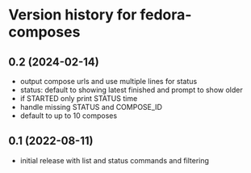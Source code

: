 # Version history for fedora-composes

## 0.2 (2024-02-14)
- output compose urls and use multiple lines for status
- status: default to showing latest finished and prompt to show older
- if STARTED only print STATUS time
- handle missing STATUS and COMPOSE_ID
- default to up to 10 composes

## 0.1 (2022-08-11)
- initial release with list and status commands and filtering
